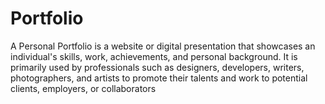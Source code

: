 # Portfolio
A Personal Portfolio is a website or digital presentation that showcases an individual's skills, work, achievements, and personal background. It is primarily used by professionals such as designers, developers, writers, photographers, and artists to promote their talents and work to potential clients, employers, or collaborators
